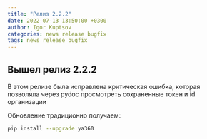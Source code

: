 ```yaml
---
title: "Релиз 2.2.2"
date: 2022-07-13 13:50:00 +0300
author: Igor Kuptsov
categories: news release bugfix
tags: news release bugfix
---
```


## Вышел релиз 2.2.2

В этом релизе была исправлена критическая ошибка, которая позволяла через pydoc просмотреть сохраненные токен и id организации

Обновление традиционно получаем:

```bash
pip install --upgrade ya360
```
